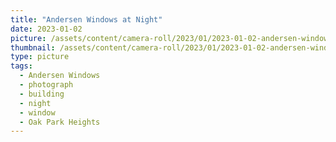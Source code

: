 ```yaml
---
title: "Andersen Windows at Night"
date: 2023-01-02
picture: /assets/content/camera-roll/2023/01/2023-01-02-andersen-windows-at-night/20230102_041422888_iOS.jpg
thumbnail: /assets/content/camera-roll/2023/01/2023-01-02-andersen-windows-at-night/20230102_041422888_iOS-thumbnail.jpg
type: picture
tags:
  - Andersen Windows
  - photograph
  - building
  - night
  - window
  - Oak Park Heights
---
```

